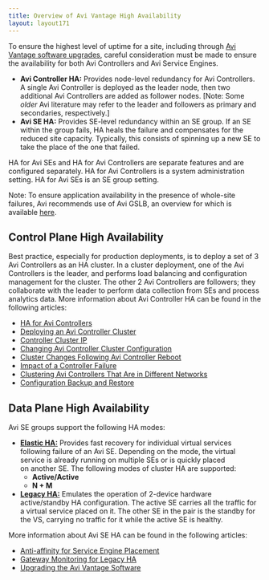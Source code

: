 ```yaml
---
title: Overview of Avi Vantage High Availability
layout: layout171
---
```

To ensure the highest level of uptime for a site, including through <a href="{% vpath %}/upgrading-the-avi-vantage-software/">Avi Vantage software upgrades</a>, careful consideration must be made to ensure the availability for both Avi Controllers and Avi Service Engines.

* **Avi Controller HA:** Provides node-level redundancy for Avi Controllers. A single Avi Controller is deployed as the leader node, then two additional Avi Controllers are added as follower nodes. [Note: Some *older* Avi literature may refer to the leader and followers as primary and secondaries, respectively.]
* **Avi SE HA:** Provides SE-level redundancy within an SE group. If an SE within the group fails, HA heals the failure and compensates for the reduced site capacity. Typically, this consists of spinning up a new SE to take the place of the one that failed. 

HA for Avi SEs and HA for Avi Controllers are separate features and are configured separately. HA for Avi Controllers is a system administration setting. HA for Avi SEs is an SE group setting.
<a name="control-plane-HA"></a>

Note: To ensure application availability in the presence of whole-site failures, Avi recommends use of Avi GSLB, an overview for which is available <a href="{% vpath %}/avi-gslb-overview/">here</a>.

## Control Plane High Availability

Best practice, especially for production deployments, is to deploy a set of 3 Avi Controllers as an HA cluster. In a cluster deployment, one of the Avi Controllers is the leader, and performs load balancing and configuration management for the cluster. The other 2 Avi Controllers are followers; they collaborate with the leader to perform data collection from SEs and process analytics data. More information about Avi Controller HA can be found in the following articles:

* <a href="{% vpath %}/ha-for-avi-controllers">HA for Avi Controllers</a>
* <a href="{% vpath %}/configure-controller-ha-cluster">Deploying an Avi Controller Cluster</a>
* <a href="{% vpath %}/controller-cluster-ip">Controller Cluster IP</a>
* <a href="{% vpath %}/changing-avi-controller-cluster-configuration">Changing Avi Controller Cluster Configuration</a>
* <a href="{% vpath %}/cluster-operational-changes">Cluster Changes Following Avi Controller Reboot</a>
* <a href="{% vpath %}/impact-of-a-controller-failure">Impact of a Controller Failure</a>
* <a href="{% vpath %}/clustering-controllers-from-different-networks">Clustering Avi Controllers That Are in Different Networks</a>
* <a href="{% vpath %}/backup-the-configuration">Configuration Backup and Restore</a>

<a name="data-plane-HA"></a>

## Data Plane High Availability

Avi SE groups support the following HA modes:

* **<a href="{% vpath %}/elastic-ha-for-avi-service-engines-16-2/">Elastic HA:</a>** Provides fast recovery for individual virtual services following failure of an Avi SE. Depending on the mode, the virtual service is already running on multiple SEs or is quickly placed on another SE. The following modes of cluster HA are supported:
    * **Active/Active**
    * **N + M**
* **<a href="{% vpath %}/legacy-ha-for-avi-service-engines/">Legacy HA:</a>** Emulates the operation of 2-device hardware active/standby HA configuration. The active SE carries all the traffic for a virtual service placed on it. The other SE in the pair is the standby for the VS, carrying no traffic for it while the active SE is healthy.

More information about Avi SE HA can be found in the following articles:

* <a href="{% vpath %}/anti-affinity-for-service-engine-placement/">Anti-affinity for Service Engine Placement</a>
* <a href="{% vpath %}/gateway-monitoring-for-legacy-ha/">Gateway Monitoring for Legacy HA</a>
* <a href="{% vpath %}/upgrading-the-avi-vantage-software/">Upgrading the Avi Vantage Software</a>